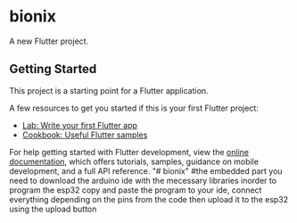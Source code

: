 # bionix

A new Flutter project.

## Getting Started

This project is a starting point for a Flutter application.

A few resources to get you started if this is your first Flutter project:

- [Lab: Write your first Flutter app](https://docs.flutter.dev/get-started/codelab)
- [Cookbook: Useful Flutter samples](https://docs.flutter.dev/cookbook)

For help getting started with Flutter development, view the
[online documentation](https://docs.flutter.dev/), which offers tutorials,
samples, guidance on mobile development, and a full API reference.
"# bionix" 
#the embedded part
you need to download the arduino ide with the mecessary libraries inorder to program the esp32
copy and paste the program to your ide, connect everything depending on the pins from the code
then upload it to the esp32 using the upload button

